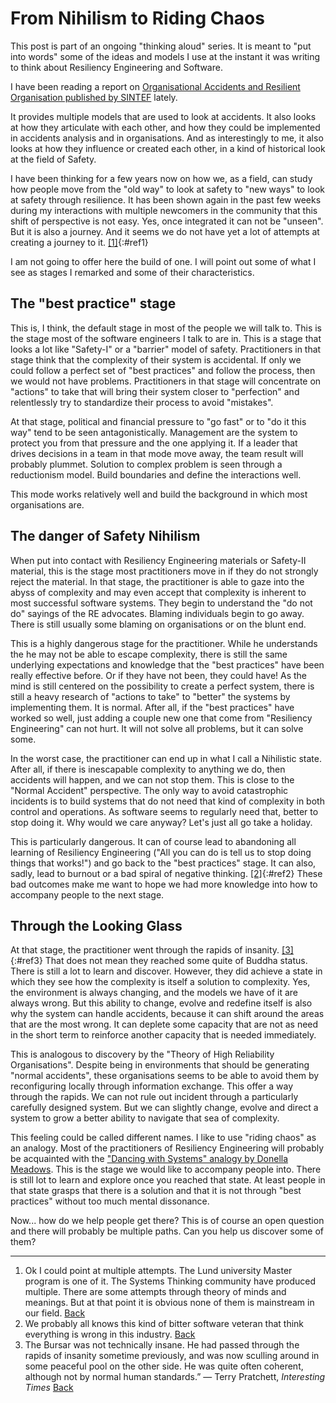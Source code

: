 # From Nihilism to Riding Chaos

This post is part of an ongoing "thinking aloud" series. It is meant to "put into words" some of the ideas and models I use at the instant it was writing to think about Resiliency Engineering and Software.

I have been reading a report on [Organisational Accidents and Resilient Organisation published by SINTEF](https://www.sintef.no/globalassets/upload/teknologi_og_samfunn/sikkerhet-og-palitelighet/rapporter/sintef-a17034-organisational-accidents-and-resilience-organisations-six-perspectives.-revision-2.pdf) lately.

It provides multiple models that are used to look at accidents. It also looks at how they articulate with each other, and how they could be implemented in accidents analysis and in organisations. And as interestingly to me, it also looks at how they influence or created each other, in a kind of historical look at the field of Safety.

I have been thinking for a few years now on how we, as a field, can study how people move from the "old way" to look at safety to "new ways" to look at safety through resilience. It has been shown again in the past few weeks during my interactions with multiple newcomers in the community that this shift of perspective is not easy. Yes, once integrated it can not be "unseen". But it is also a journey. And it seems we do not have yet a lot of attempts at creating a journey to it. [[1]](#fn1){:#ref1}

I am not going to offer here the build of one. I will point out some of what I see as stages I remarked and some of their characteristics.

## The "best practice" stage

This is, I think, the default stage in most of the people we will talk to. This is the stage most of the software engineers I talk to are in. This is a stage that looks a lot like "Safety-I" or a "barrier" model of safety. Practitioners in that stage think that the complexity of their system is accidental. If only we could follow a perfect set of "best practices" and follow the process, then we would not have problems. Practitioners in that stage will concentrate on "actions" to take that will bring their system closer to "perfection" and relentlessly try to standardize their process to avoid "mistakes".

At that stage, political and financial pressure to "go fast" or to "do it this way" tend to be seen antagonistically. Management are the system to protect you from that pressure and the one applying it. If a leader that drives decisions in a team in that mode move away, the team result will probably plummet. Solution to complex problem is seen through a reductionism model. Build boundaries and define the interactions well.

This mode works relatively well and build the background in which most organisations are.

## The danger of Safety Nihilism

When put into contact with Resiliency Engineering materials or Safety-II material, this is the stage most practitioners move in if they do not strongly reject the material. In that stage, the practitioner is able to gaze into the abyss of complexity and may even accept that complexity is inherent to most successful software systems. They begin to understand the "do not do" sayings of the RE advocates. Blaming individuals begin to go away. There is still usually some blaming on organisations or on the blunt end.

This is a highly dangerous stage for the practitioner. While he understands the he may not be able to escape complexity, there is still the same underlying expectations and knowledge that the "best practices" have been really effective before. Or if they have not been, they could have! As the mind is still centered on the possibility to create a perfect system, there is still a heavy research of "actions to take" to "better" the systems by implementing them. It is normal. After all, if the "best practices" have worked so well, just adding a couple new one that come from "Resiliency Engineering" can not hurt. It will not solve all problems, but it can solve some.

In the worst case, the practitioner can end up in what I call a Nihilistic state. After all, if there is inescapable complexity to anything we do, then accidents will happen, and we can not stop them. This is close to the "Normal Accident" perspective. The only way to avoid catastrophic incidents is to build systems that do not need that kind of complexity in both control and operations. As software seems to regularly need that, better to stop doing it. Why would we care anyway? Let's just all go take a holiday.

This is particularly dangerous. It can of course lead to abandoning all learning of Resiliency Engineering ("All you can do is tell us to stop doing things that works!") and go back to the "best practices" stage. It can also, sadly, lead to burnout or a bad spiral of negative thinking. [[2]](#fn2){:#ref2} These bad outcomes make me want to hope we had more knowledge into how to accompany people to the next stage.

## Through the Looking Glass

At that stage, the practitioner went through the rapids of insanity. [[3]](#fn3){:#ref3} That does not mean they reached some quite of Buddha status. There is still a lot to learn and discover. However, they did achieve a state in which they see how the complexity is itself a solution to complexity. Yes, the environment is always changing, and the models we have of it are always wrong. But this ability to change, evolve and redefine itself is also why the system can handle accidents, because it can shift around the areas that are the most wrong. It can deplete some capacity that are not as need in the short term to reinforce another capacity that is needed immediately.

This is analogous to discovery by the "Theory of High Reliability Organisations". Despite being in environments that should be generating "normal accidents", these organisations seems to be able to avoid them by reconfiguring locally through information exchange. This offer a way through the rapids. We can not rule out incident through a particularly carefully designed system. But we can slightly change, evolve and direct a system to grow a better ability to navigate that sea of complexity. 

This feeling could be called different names. I like to use "riding chaos" as an analogy. Most of the practitioners of Resiliency Engineering will probably be acquainted with the ["Dancing with Systems" analogy by Donella Meadows](http://donellameadows.org/archives/dancing-with-systems/). This is the stage we would like to accompany people into. There is still lot to learn and explore once you reached that state. At least people in that state grasps that there is a solution and that it is not through "best practices" without too much mental dissonance.

Now... how do we help people get there? This is of course an open question and there will probably be multiple paths. Can you help us discover some of them?

---

1. <span id="fn1">Ok I could point at multiple attempts. The Lund university Master program is one of it. The Systems Thinking community have produced multiple. There are some attempts through theory of minds and meanings. But at that point it is obvious none of them is mainstream in our field.</span> [Back](#ref1)
2. <span id="fn2">We probably all knows this kind of bitter software veteran that think everything is wrong in this industry.</span> [Back](#ref2)
3. <span id="fn3">The Bursar was not technically insane. He had passed through the rapids of insanity sometime previously, and was now sculling around in some peaceful pool on the other side. He was quite often coherent, although not by normal human standards.”
― Terry Pratchett, _Interesting Times_</span> [Back](#ref3)